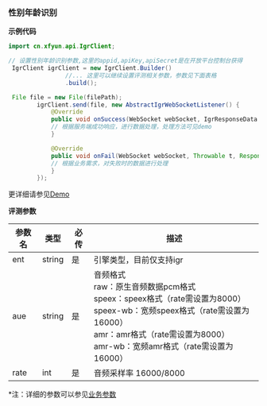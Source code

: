 ### 性别年龄识别

**示例代码**

```java
import cn.xfyun.api.IgrClient;

// 设置性别年龄识别参数,这里的appid,apiKey,apiSecret是在开放平台控制台获得
 IgrClient igrClient = new IgrClient.Builder()
                //... 这里可以继续设置评测相关参数，参数见下面表格
                .build();

 File file = new File(filePath);
        igrClient.send(file, new AbstractIgrWebSocketListener() {
            @Override
            public void onSuccess(WebSocket webSocket, IgrResponseData igrResponseData) {
            // 根据服务端成功响应，进行数据处理，处理方法可见demo
            }

            @Override
            public void onFail(WebSocket webSocket, Throwable t, Response response) {
            // 根据业务需求，对失败时的数据进行处理
            }
        });

```

更详细请参见[Demo](https://github.com/iFLYTEK-OP/websdk-java-demo/blob/main/src/main/java/cn/xfyun/demo/IgrClientApp.java)

**评测参数**

  | 参数名   | 类型   | 必传 | 描述                                                        
  | -------- | ------ | ---- | ------------------------------------------------------------ 
  | ent | string | 是 | 引擎类型，目前仅支持igr |
  | aue | string | 是 | 音频格式<br>raw：原生音频数据pcm格式<br>speex：speex格式（rate需设置为8000）<br>speex-wb：宽频speex格式（rate需设置为16000）<br>amr：amr格式（rate需设置为8000）<br>amr-wb：宽频amr格式（rate需设置为16000）| 
  |rate |int |是| 音频采样率 16000/8000|
 
 *注：详细的参数可以参见[业务参数](https://www.xfyun.cn/doc/voiceservice/sound-feature-recg/API.html)